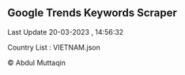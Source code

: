 

## Google Trends Keywords Scraper 
 
Last Update 20-03-2023 , 14:56:32

Country List :
VIETNAM.json



© Abdul Muttaqin 
